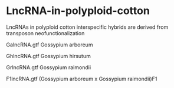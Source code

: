 # LncRNA-in-polyploid-cotton
LncRNAs in polyploid cotton interspecific hybrids are derived from transposon neofunctionalization

GalncRNA.gtf	Gossypium arboreum

GhlncRNA.gtf	Gossypium hirsutum

GrlncRNA.gtf	Gossypium raimondii

F1lncRNA.gtf	(Gossypium arboreum x Gossypium raimondii)F1

